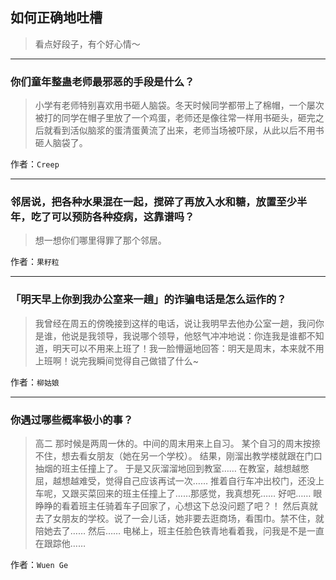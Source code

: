 ## 如何正确地吐槽

> 看点好段子，有个好心情～


 
---

### 你们童年整蛊老师最邪恶的手段是什么？

> 小学有老师特别喜欢用书砸人脑袋。冬天时候同学都带上了棉帽，一个屡次被打的同学在帽子里放了一个鸡蛋，老师还是像往常一样用书砸头，砸完之后就看到活似脑浆的蛋清蛋黄流了出来，老师当场被吓尿，从此以后不用书砸人脑袋了。


作者：`Creep`

---

### 邻居说，把各种水果混在一起，搅碎了再放入水和糖，放置至少半年，吃了可以预防各种疫病，这靠谱吗？

> 想一想你们哪里得罪了那个邻居。


作者：`果籽粒`

---

### 「明天早上你到我办公室来一趟」的诈骗电话是怎么运作的？

> 我曾经在周五的傍晚接到这样的电话，说让我明早去他办公室一趟，我问你是谁，他说是我领导，我说哪个领导，他怒气冲冲地说：你连我是谁都不知道，明天可以不用来上班了！我一脸懵逼地回答：明天是周末，本来就不用上班啊！说完我瞬间觉得自己做错了什么~


作者：`柳姑娘`

---

### 你遇过哪些概率极小的事？

> 高二
> 那时候是两周一休的。中间的周末用来上自习。
> 某个自习的周末按捺不住，想去看女朋友（她在另一个学校）。
> 结果，刚溜出教学楼就跟在门口抽烟的班主任撞上了。
> 于是又灰溜溜地回到教室……
> 在教室，越想越憋屈，越想越难受，觉得自己应该再试一次……
> 推着自行车冲出校门，还没上车呢，又跟买菜回来的班主任撞上了……那感觉，我真想死……
> 好吧……
> 眼睁睁的看着班主任骑着车子回家了，心想这下总没问题了吧？！
> 然后真就去了女朋友的学校。说了一会儿话，她非要去逛商场，看围巾。禁不住，就陪她去了……
> 然后……
> 电梯上，班主任脸色铁青地看着我，问我是不是一直在跟踪他……


作者：`Wuen Ge`